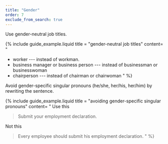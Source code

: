 ```yaml
---
title: "Gender"
order: 7
exclude_from_search: true
---
```


Use gender-neutral job titles.

{% include guide_example.liquid
  title = "gender-neutral job titles"
  content= "
- worker --- instead of workman.
- business manager or business person --- instead of businessman or businesswoman
- chairperson --- instead of chairman or chairwoman
"
%}

Avoid gender-specific singular pronouns (he/she, her/his, her/him) by rewriting the sentence.

{% include guide_example.liquid
  title = "avoiding gender-specific singular pronouns"
  content= "
Use this

> Submit your employment declaration.

Not this

> Every employee should submit his employment declaration.
"
%}

